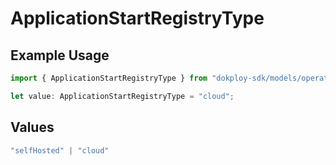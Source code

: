 # ApplicationStartRegistryType

## Example Usage

```typescript
import { ApplicationStartRegistryType } from "dokploy-sdk/models/operations";

let value: ApplicationStartRegistryType = "cloud";
```

## Values

```typescript
"selfHosted" | "cloud"
```